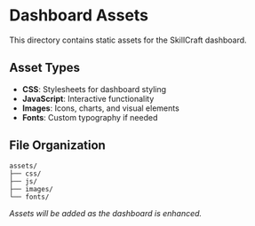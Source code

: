 # Dashboard Assets

This directory contains static assets for the SkillCraft dashboard.

## Asset Types

- **CSS**: Stylesheets for dashboard styling
- **JavaScript**: Interactive functionality
- **Images**: Icons, charts, and visual elements
- **Fonts**: Custom typography if needed

## File Organization

```
assets/
├── css/
├── js/
├── images/
└── fonts/
```

*Assets will be added as the dashboard is enhanced.*

